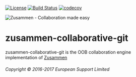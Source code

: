 [![License](https://img.shields.io/badge/License-Apache%202.0-blue.svg)](https://opensource.org/licenses/Apache-2.0)
[![Build Status](https://travis-ci.org/open-amdocs/zusammen-collaborative-git.svg?branch=master)](https://travis-ci.org/open-amdocs/zusammen-collaborative-git)
[![codecov](https://codecov.io/gh/open-amdocs/zusammen-collaborative-git/branch/master/graph/badge.svg)](https://codecov.io/gh/open-amdocs/zusammen-collaborative-git)

![Zusammen - Collaboration made easy](https://raw.githubusercontent.com/open-amdocs/zusammen/master/docs/images/zusammen_logo_final_888px.png)
# zusammen-collaborative-git

zusammen-collaborative-git is the OOB collaboration engine implementation of [Zusammen](https://github.com/open-amdocs/zusammen)

###### Copyright © 2016-2017 European Support Limited
